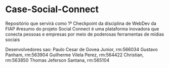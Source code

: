 # Case-Social-Connect
Repositório que servirá como 1º Checkpoint da disciplina de WebDev da FIAP
#resumo do projeto
Social Connect é uma plataforma inovadora que conecta pessoas e empresas por meio de poderosas ferramentas de mídias sociais

Desenvolvedores sao:
Paulo Cesar de Govea Junior, rm:566034
Gustavo Panham, rm:563904
Guilherme Vilela Perez, rm:564422
Christian, rm:563850
Thomas Jeferson Santana, rm:565104
